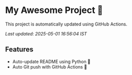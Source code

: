 # My Awesome Project 🚀

This project is automatically updated using GitHub Actions.

_Last updated: 2025-05-01 16:56:04 IST_

## Features
- Auto-update README using Python 🐍
- Auto Git push with GitHub Actions 🤖
